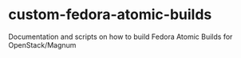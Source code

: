 # custom-fedora-atomic-builds
Documentation and scripts on how to build Fedora Atomic Builds for OpenStack/Magnum
